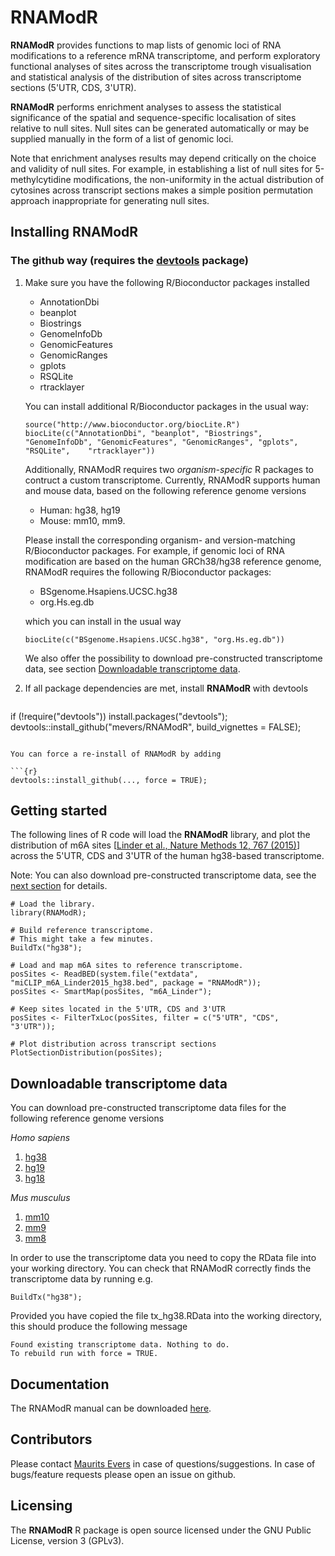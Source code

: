 # RNAModR

**RNAModR** provides functions to map lists of genomic loci of RNA modifications 
to a reference mRNA transcriptome, and perform exploratory functional analyses of
sites across the transcriptome trough visualisation and statistical analysis of
the distribution of sites across transcriptome sections (5'UTR, CDS, 3'UTR).

**RNAModR** performs enrichment analyses to assess the statistical significance of
the spatial and sequence-specific localisation of sites relative to null sites.
Null sites can be generated automatically or may be supplied manually in the form
of a list of genomic loci.

Note that enrichment analyses results may depend critically on the choice and validity 
of null sites. For example, in establishing a list of null sites for 5-methylcytidine 
modifications, the non-uniformity in the actual distribution of cytosines across 
transcript sections makes a simple position permutation approach inappropriate for 
generating null sites.

## Installing RNAModR 

### The github way (requires the [devtools](https://github.com/hadley/devtools) package)

1. Make sure you have the following R/Bioconductor packages installed
 
    * AnnotationDbi
    * beanplot
    * Biostrings
    * GenomeInfoDb
    * GenomicFeatures
    * GenomicRanges
    * gplots
    * RSQLite
    * rtracklayer

    You can install additional R/Bioconductor packages in the usual way:
   
    ```{r}
    source("http://www.bioconductor.org/biocLite.R")
    biocLite(c("AnnotationDbi", "beanplot", "Biostrings", "GenomeInfoDb", "GenomicFeatures", "GenomicRanges", "gplots", "RSQLite",    "rtracklayer"))
    ```
   
    Additionally, RNAModR requires two _organism-specific_ R packages to contruct a custom transcriptome. Currently, RNAModR    supports human and mouse data, based on the following reference genome versions
   
     * Human: hg38, hg19
     * Mouse: mm10, mm9.
   
    Please install the corresponding organism- and version-matching R/Bioconductor packages. For example, if genomic loci of RNA modification are based on the human GRCh38/hg38 reference genome,
    RNAModR requires the following R/Bioconductor packages:
   
     * BSgenome.Hsapiens.UCSC.hg38
     * org.Hs.eg.db
   
    which you can install in the usual way

    ```{r}
    biocLite(c("BSgenome.Hsapiens.UCSC.hg38", "org.Hs.eg.db"))
    ```

    We also offer the possibility to download pre-constructed transcriptome data, see section [Downloadable transcriptome data](#downloadTx).


2. If all package dependencies are met, install **RNAModR** with devtools

   ```{r}
if (!require("devtools")) install.packages("devtools");
devtools::install_github("mevers/RNAModR", build_vignettes = FALSE);
   ```

You can force a re-install of RNAModR by adding 

```{r} 
devtools::install_github(..., force = TRUE);
```

## Getting started
The following lines of R code will load the **RNAModR** library, and plot the distribution of m6A sites [[Linder et al., Nature Methods 12, 767 (2015)](http://www.nature.com/nmeth/journal/v12/n8/abs/nmeth.3453.html)] across the 5'UTR, CDS and 3'UTR of the human hg38-based transcriptome.

Note: You can also download pre-constructed transcriptome data, see the [next section](#downloadTx) for details.

```{r}
# Load the library.
library(RNAModR);

# Build reference transcriptome.
# This might take a few minutes.
BuildTx("hg38");

# Load and map m6A sites to reference transcriptome.
posSites <- ReadBED(system.file("extdata", "miCLIP_m6A_Linder2015_hg38.bed", package = "RNAModR"));
posSites <- SmartMap(posSites, "m6A_Linder");

# Keep sites located in the 5'UTR, CDS and 3'UTR
posSites <- FilterTxLoc(posSites, filter = c("5'UTR", "CDS", "3'UTR"));

# Plot distribution across transcript sections
PlotSectionDistribution(posSites);
```

## Downloadable transcriptome data<a name="downloadTx"></a>
You can download pre-constructed transcriptome data files for the following reference genome versions

*Homo sapiens*

1. [hg38](https://drive.google.com/open?id=0B5_hfxBdKWHRVlBCTUlSazJfaWs)
2. [hg19](https://drive.google.com/open?id=0B5_hfxBdKWHRemRwMUtoa1ZnNVE)
3. [hg18](https://drive.google.com/open?id=0B5_hfxBdKWHRZ3ZqdXpVN0VmWlU)

*Mus musculus*

1. [mm10](https://drive.google.com/open?id=0B5_hfxBdKWHRYzliNkotN1NwSTQ)
2. [mm9](https://drive.google.com/open?id=0B5_hfxBdKWHRdkNSMmNleVJUSm8)
3. [mm8](https://drive.google.com/open?id=0B5_hfxBdKWHRMmN5WGRsRkpWcWc)

In order to use the transcriptome data you need to copy the RData file into your working directory.
You can check that RNAModR correctly finds the transcriptome data by running e.g.

```{r}
BuildTx("hg38");
```

Provided you have copied the file tx_hg38.RData into the working directory, this should produce the following message

```
Found existing transcriptome data. Nothing to do.
To rebuild run with force = TRUE.
``` 

## Documentation

The RNAModR manual can be downloaded [here](doc/RNAModR-manual.pdf).


## Contributors

Please contact [Maurits Evers](mailto:maurits.evers@anu.edu.au "Email Maurits Evers") in case of questions/suggestions.
In case of bugs/feature requests please open an issue on github.

## Licensing

The **RNAModR** R package is open source licensed under the 
GNU Public License, version 3 (GPLv3).
